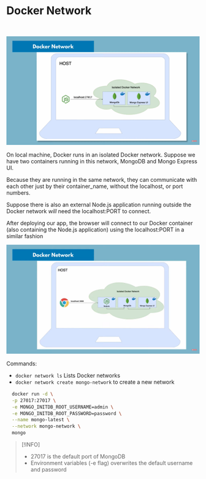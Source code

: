 # Docker Network

<br/>

![Docker Network](../../../media/images/DockerNetwork.png)

On local machine, Docker runs in an isolated Docker network. Suppose we have two containers running in this network, MongoDB and Mongo Express UI.

Because they are running in the same network, they can communicate with each other just by their container_name, without the localhost, or port numbers.

Suppose there is also an external Node.js application running outside the Docker network _will_ need the localhost:PORT to connect.

After deploying our app, the browser will connect to our
Docker container (also containing the Node.js application) using the localhost:PORT in a similar fashion

![Docker Network](../../../media/images/DockerNetwork2.png)

Commands:

- `docker network ls`
  Lists Docker networks
- `docker network create mongo-network` to create a new network

```bash
  docker run -d \
  -p 27017:27017 \
  -e MONGO_INITDB_ROOT_USERNAME=admin \
  -e MONGO_INITDB_ROOT_PASSWORD=password \
  --name mongo-latest \
  --network mongo-network \
  mongo
```

> [!INFO]
>
> - 27017 is the default port of MongoDB
> - Environment variables (-e flag) overwrites the default username and password
